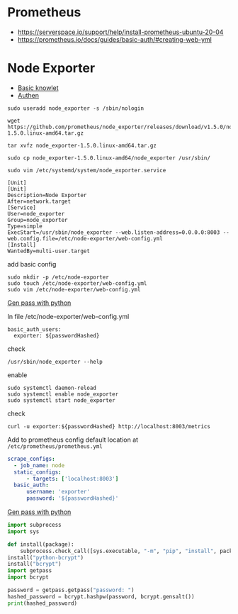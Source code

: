 # Prometheus
 - https://serverspace.io/support/help/install-prometheus-ubuntu-20-04
 - https://prometheus.io/docs/guides/basic-auth/#creating-web-yml

# Node Exporter
 - [Basic knowlet](https://prometheus.io/docs/guides/node-exporter/ ) 
 - [Authen](https://www.stackhero.io/en/services/Prometheus/documentations/Using-Node-Exporter/Add-authentication-to-Prometheus-Node-Exporter)  

```
sudo useradd node_exporter -s /sbin/nologin

wget https://github.com/prometheus/node_exporter/releases/download/v1.5.0/node_exporter-1.5.0.linux-amd64.tar.gz

tar xvfz node_exporter-1.5.0.linux-amd64.tar.gz

sudo cp node_exporter-1.5.0.linux-amd64/node_exporter /usr/sbin/
```

```shell
sudo vim /etc/systemd/system/node_exporter.service
```
```
[Unit]
[Unit]
Description=Node Exporter
After=network.target
[Service]
User=node_exporter
Group=node_exporter
Type=simple
ExecStart=/usr/sbin/node_exporter --web.listen-address=0.0.0.0:8003 --web.config.file=/etc/node-exporter/web-config.yml
[Install]
WantedBy=multi-user.target
```
add basic config
```shell
sudo mkdir -p /etc/node-exporter
sudo touch /etc/node-exporter/web-config.yml
sudo vim /etc/node-exporter/web-config.yml
```

[Gen pass with python](https://prometheus.io/docs/guides/basic-auth/)

In file /etc/node-exporter/web-config.yml  
```
basic_auth_users:
  exporter: ${passwordHashed}
```


check
```shell
/usr/sbin/node_exporter --help
```

enable
```
sudo systemctl daemon-reload
sudo systemctl enable node_exporter
sudo systemctl start node_exporter
```

check
```shell
curl -u exporter:${passwordHashed} http://localhost:8003/metrics
```

Add to prometheus config default location at `/etc/prometheus/prometheus.yml`
```yml
scrape_configs:
  - job_name: node
  static_configs:
      - targets: ['localhost:8003']
  basic_auth:
      username: 'exporter'
      password: '${passwordHashed}'
```

[Gen pass with python](https://prometheus.io/docs/guides/basic-auth/)
```python
import subprocess
import sys

def install(package):
    subprocess.check_call([sys.executable, "-m", "pip", "install", package])
install("python-bcrypt")
install("bcrypt")
import getpass
import bcrypt

password = getpass.getpass("password: ")
hashed_password = bcrypt.hashpw(password, bcrypt.gensalt())
print(hashed_password)
```